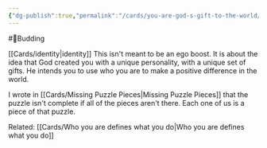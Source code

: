 ```yaml
---
{"dg-publish":true,"permalink":"/cards/you-are-god-s-gift-to-the-world/"}
---
```


#🌿Budding 

[[Cards/identity\|identity]]
This isn't meant to be an ego boost. It is about the idea that God created you with a unique personality, with a unique set of gifts. He intends you to use who you are to make a positive difference in the world.

I wrote in [[Cards/Missing Puzzle Pieces\|Missing Puzzle Pieces]] that the puzzle isn't complete if all of the pieces aren't there. Each one of us is a piece of that puzzle.

Related: [[Cards/Who you are defines what you do\|Who you are defines what you do]]